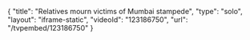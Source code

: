 {
    "title": "Relatives mourn victims of Mumbai stampede",
    "type": "solo",
    "layout": "iframe-static",
    "videoId": "123186750",
    "url": "\/tvpembed\/123186750"
}